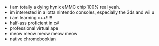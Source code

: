 - i am totally a dying hynix eMMC chip 100% real yeah.
- im interested in a lotta nintendo consoles, especially the 3ds and wii u
- i am learning c++!!!!!
- half-ass proficient in c#
- professional virtual ape
- meow meow meow meow meow
- native chromebookian
